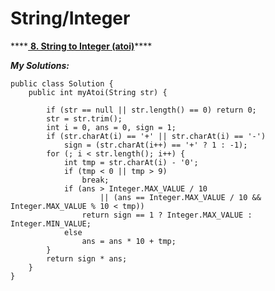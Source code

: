 # String/Integer

\*\*\*\*[ **8. String to Integer \(atoi\)**](https://leetcode.com/problems/string-to-integer-atoi/description/)\*\*\*\*

_**My Solutions:**_

```text
public class Solution {
    public int myAtoi(String str) {
        
        if (str == null || str.length() == 0) return 0;
 		str = str.trim();
		int i = 0, ans = 0, sign = 1;
		if (str.charAt(i) == '+' || str.charAt(i) == '-')
			sign = (str.charAt(i++) == '+' ? 1 : -1);
		for (; i < str.length(); i++) {
			int tmp = str.charAt(i) - '0';
			if (tmp < 0 || tmp > 9)
				break;
			if (ans > Integer.MAX_VALUE / 10
					|| (ans == Integer.MAX_VALUE / 10 && Integer.MAX_VALUE % 10 < tmp))
				return sign == 1 ? Integer.MAX_VALUE : Integer.MIN_VALUE;
			else
				ans = ans * 10 + tmp;
		}
		return sign * ans;
    }
}
```

